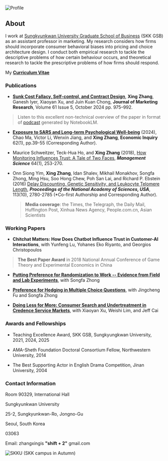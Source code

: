 
![Profile](Profile_SKK_Wide.png)

## About

I work at [Sungkyunkwan University Graduate School of Business](https://gsb.skku.edu/) (SKK GSB) as an assistant professor in marketing. My research considers how firms should incorporate consumer behavioral biases into pricing and choice architecture design. I conduct both empirical research to tackle the descriptive problems of how certain behaviour occurs, and theoretical research to tackle the prescriptive problems of how firms should respond.

My **[Curriculum Vitae](https://www.dropbox.com/s/6n2dg06s1aqpxwc/CV_XingZhang.pdf?dl=0)**

### Publications

-  **[Sunk Cost Fallacy, Self-control, and Contract Design](https://www.dropbox.com/scl/fi/4mey5ny8pe9f13sha20u2/Sunk-cost-effect-self-control-and-contract-design.pdf?rlkey=daiao1gigpk3ngo3h5vunb6hy&dl=0)**,  **Xing Zhang**, Ganesh Iyer, Xiaoyan Xu, and Juin Kuan Chong, **Journal of Marketing Research**, Volume 61 Issue 5, October 2024 pp. 975–992.
  > Listen to this excellent non-technical overview of the paper in format of [podcast](https://www.dropbox.com/scl/fi/jlr69dlza7raamdj83fvi/Sunk-Cost-Fallacy-and-Contract-Design.wav?rlkey=i626jp4ifnf7it9v9gl30cj4g&dl=0) generated by NotebookLM.

-  **[Exposure to SARS and Long-term Psychological Well-being](https://www.dropbox.com/scl/fi/2ftb58f1lcoyjxrbtfac5/SARS.pdf?rlkey=61alc948j40aobjixxk6gs1vi&dl=0)** (2024), Chao Ma, Victor Li, Wenxin Jiang, and **Xing Zhang**, **Economic Inquiry** 62(1), pp.39-55 (Corresponding Author).

- Maurice Schweitzer, Teck-Hua Ho, and **Xing Zhang** (2018), [How Monitoring Influences Trust: A Tale of Two Faces](https://pubsonline.informs.org/doi/10.1287/mnsc.2016.2586), ***Management Science*** 64(1), 253-270.

- Onn Siong Yim, **Xing Zhang**, Idan Shalev, Mikhail Monakhov, Songfa Zhong, Ming Hsu, Soo Hong Chew, Poh San Lai, and Richard P. Ebstein (2016) [Delay Discounting, Genetic Sensitivity, and Leukocyte Telomere Length](https://www.pnas.org/content/113/10/2780), ***Proceedings of the National Academy of Sciences, USA***, 113(10), 2780-2785 (*Co-first Authorship and Corresponding Author). 

  > **Media coverage**: the Times, the Telegraph, the Daily Mail, Huffington Post, Xinhua News Agency, People.com.cn, Asian Scientists

### Working Papers

-  **Chitchat Matters: How Does Chatbot Influence Trust in Customer-AI Interactions**, with Yunfeng Lu, Yohanes Eko Riyanto, and Georgios Christopoulos
> **The Best Paper Award** in 2018 National Annual Conference of Game Theory and Experimental Economics in China

-  **[Putting Preference for Randomization to Work -- Evidence from Field and Lab Experiments](https://zhongsongfa.weebly.com/uploads/4/8/4/4/48443905/20200515.pdf)**, with Songfa Zhong

-  **[Preference for Hedging in Multiple Choice Questions](https://papers.ssrn.com/sol3/papers.cfm?abstract_id=4009983)**, with Jingcheng Fu and Songfa Zhong
  
-  **[Doing Less for More: Consumer Search and Undertreatment in Credence Service Markets](https://www.dropbox.com/scl/fi/30vpfedylz28ids06li4y/Consumer-Search-and-Undertreatment.pdf?rlkey=o00fdkp4fgixqgr5x8uiubgj6&dl=0)**, with Xiaoyan Xu, Weishi Lim, and Jeff Cai


### Awards and Fellowships

- Teaching Excellence Award, SKK GSB, Sungkyungkwan University, 2021, 2024, 2025

- AMA-Sheth Foundation Doctoral Consortium Fellow, Northwestern University, 2014

- The Best Supporting Actor in English Drama Competition, Jinan University, 2004

### Contact Information

Room 90329, International Hall

Sungkyunkwan University

25-2, Sungkyunkwan-Ro, Jongno-Gu

Seoul, South Korea

03063

Email: zhangxingis **"shift + 2"** gmail.com

![SKKU](SKK_Wide.png)
(SKK campus in Autumn)
